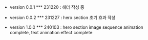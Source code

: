 - version 0.0.1
  \*\*\* 231220 : 헤더 작성 중

- version 0.0.2
  \*\*\* 231227 : hero section 초기 효과 작성

- version 1.0.0
  \*\*\* 240103 : hero section image sequence animation complete, text animation effect complete
